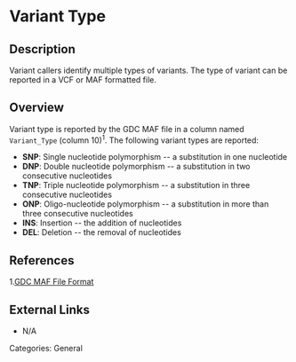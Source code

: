 # Variant Type #

## Description ##
Variant callers identify multiple types of variants.  The type of variant can be reported in a VCF or MAF formatted file.

## Overview ##

Variant type is reported by the GDC MAF file in a column named `Variant_Type` (column 10)<sup>1</sup>. The following variant types are reported:

* __SNP__: Single nucleotide polymorphism -- a substitution in one nucleotide
* __DNP__: Double nucleotide polymorphism -- a substitution in two consecutive nucleotides
* __TNP__: Triple nucleotide polymorphism -- a substitution in three consecutive nucleotides
* __ONP__: Oligo-nucleotide polymorphism -- a substitution in more than three consecutive nucleotides
* __INS__: Insertion -- the addition of nucleotides
* __DEL__: Deletion -- the removal of  nucleotides

## References ##
1.[GDC MAF File Format](/Data/File_Formats/MAF_Format/)

## External Links ##
* N/A

Categories: General
